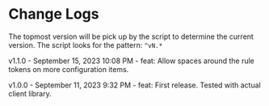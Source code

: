# Change Logs

The topmost version will be pick up by the script to determine the current
version. The script looks for the pattern: `^vN.*`

v1.1.0 - September 15, 2023 10:08 PM
	- feat: Allow spaces around the rule tokens on more configuration items.

v1.0.0 - September 11, 2023 9:32 PM
	- feat: First release. Tested with actual client library.
